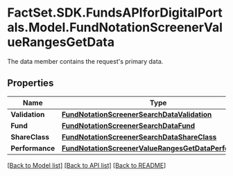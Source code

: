 # FactSet.SDK.FundsAPIforDigitalPortals.Model.FundNotationScreenerValueRangesGetData
The data member contains the request's primary data.

## Properties

Name | Type | Description | Notes
------------ | ------------- | ------------- | -------------
**Validation** | [**FundNotationScreenerSearchDataValidation**](FundNotationScreenerSearchDataValidation.md) |  | [optional] 
**Fund** | [**FundNotationScreenerSearchDataFund**](FundNotationScreenerSearchDataFund.md) |  | [optional] 
**ShareClass** | [**FundNotationScreenerSearchDataShareClass**](FundNotationScreenerSearchDataShareClass.md) |  | [optional] 
**Performance** | [**FundNotationScreenerValueRangesGetDataPerformance**](FundNotationScreenerValueRangesGetDataPerformance.md) |  | [optional] 

[[Back to Model list]](../README.md#documentation-for-models) [[Back to API list]](../README.md#documentation-for-api-endpoints) [[Back to README]](../README.md)

